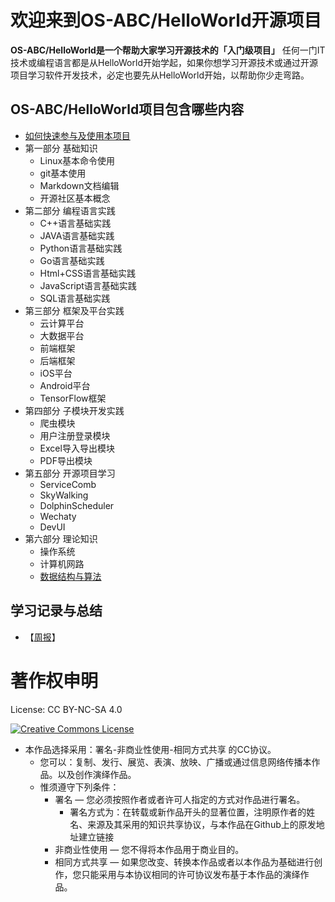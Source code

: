 # 欢迎来到OS-ABC/HelloWorld开源项目

**OS-ABC/HelloWorld是一个帮助大家学习开源技术的「入门级项目」**
任何一门IT技术或编程语言都是从HelloWorld开始学起，如果你想学习开源技术或通过开源项目学习软件开发技术，必定也要先从HelloWorld开始，以帮助你少走弯路。



## OS-ABC/HelloWorld项目包含哪些内容
+ [如何快速参与及使用本项目](/doc/Start/README.md)
+ 第一部分 基础知识 
    + Linux基本命令使用
    + git基本使用
    + Markdown文档编辑
    + 开源社区基本概念
+ 第二部分  编程语言实践
    * C++语言基础实践
    * JAVA语言基础实践
    * Python语言基础实践
    * Go语言基础实践
    * Html+CSS语言基础实践
    * JavaScript语言基础实践
    * SQL语言基础实践
+ 第三部分 框架及平台实践
    * 云计算平台
    * 大数据平台
    * 前端框架
    * 后端框架
    * iOS平台
    * Android平台
    * TensorFlow框架
+ 第四部分 子模块开发实践
    * 爬虫模块
    * 用户注册登录模块
    * Excel导入导出模块
    * PDF导出模块
+ 第五部分 开源项目学习
    * ServiceComb
    * SkyWalking
    * DolphinScheduler
    * Wechaty
    * DevUI
+ 第六部分  理论知识
    * 操作系统
    * 计算机网路
    * [数据结构与算法](/doc/Algorithms/README.md)
    

## 学习记录与总结
+ 【[周报](/doc/HomeWork/)】




# 著作权申明
License: CC BY-NC-SA 4.0

<a rel="license" href="http://creativecommons.org/licenses/by-nc-sa/4.0/"><img alt="Creative Commons License" style="border-width:0" src="https://i.creativecommons.org/l/by-nc-sa/4.0/88x31.png" /></a>
-   本作品选择采用：署名-非商业性使用-相同方式共享 的CC协议。
    -   您可以：复制、发行、展览、表演、放映、广播或通过信息网络传播本作品。以及创作演绎作品。
    -   惟须遵守下列条件：
        -   署名 — 您必须按照作者或者许可人指定的方式对作品进行署名。
            -   署名方式为：在转载或新作品开头的显著位置，注明原作者的姓名、来源及其采用的知识共享协议，与本作品在Github上的原发地址建立链接
        -   非商业性使用 — 您不得将本作品用于商业目的。
        -   相同方式共享 — 如果您改变、转换本作品或者以本作品为基础进行创作，您只能采用与本协议相同的许可协议发布基于本作品的演绎作品。
